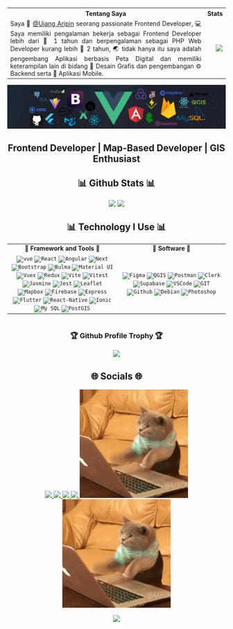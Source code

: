 <table style="width:100%">
  <tr>
    <th>Tentang Saya</th>
    <th>Stats</th>
  </tr>
  <tr>
    <td style="text-align: justify">
      Saya 🤠 <a target="_blank" href="https://ujangaripin24.github.io/">@Ujang Aripin</a> seorang passionate Frontend Developer, 💻 Saya memiliki pengalaman bekerja sebagai Frontend Developer lebih dari 🚀 1 tahun dan berpengalaman sebagai PHP Web Developer kurang lebih 🚀 2 tahun, 🌏 tidak hanya itu saya adalah pengembang Aplikasi berbasis Peta Digital dan memiliki keterampilan lain di bidang 🎨 Desain Grafis dan pengembangan ⚙️ Backend serta 📱 Aplikasi Mobile.
    </td>
    <td>
      <img align="right" style="width:auto; height:300;" src="https://github-readme-streak-stats.herokuapp.com/?user=ujangaripin24&theme=tokyonight&hide_border=false" /></td>
    </td>
  </tr>
</table>

<div style="margin-top: 2px">

![](./assets/header_.png)

</div>

<h2 align="center">Frontend Developer | Map-Based Developer | GIS Enthusiast</h2>

<div align="center"> 
    <h2>📊 Github Stats 📊</h2>
    <img height="200" src="https://github-readme-stats.vercel.app/api?username=ujangaripin24&theme=tokyonight&show_icons=true&hide_border=false&count_private=true" />
    <img height="200" src="https://github-readme-stats.vercel.app/api/top-langs/?username=ujangaripin24&theme=tokyonight&show_icons=true&hide_border=false&layout=compact&langs_count=15" />
</div>

<!--END_SECTION:waka-->

<div align="center" style="width:100%">
  <h2>📊 Technology I Use 📊</h2>
  <table>
    <tr>
      <td valign="center" align="center" width="100px"><b>🚀 Framework and Tools 🚀</b></td>
      <td valign="center" align="center" width="100px"><b>🚀 Software 🚀</b></td>
    </tr>
    <tr>    
      <td valign="center" align="center" width="300px">
        <code><img height="25" title="Vue" src="https://ujangaripin24.github.io/img/icon/Vue.svg" alt="vue" /></code>
        <code><img height="25" title="React" src="https://ujangaripin24.github.io/img/icon/React.svg" alt="React" /></code>
        <code><img height="25" title="Angular" src="https://ujangaripin24.github.io/img/icon/Angular.svg" alt="Angular" /></code>
        <code><img height="25" title="Next" src="https://ujangaripin24.github.io/img/icon/Next.svg" alt="Next" /></code>
        <code><img height="25" title="Bootstrap" src="https://ujangaripin24.github.io/img/icon/Bootstrap.svg" alt="Bootstrap" /></code>
        <code><img height="25" title="Bulma" src="https://ujangaripin24.github.io/img/icon/Bulma.svg" alt="Bulma" /></code>
        <code><img height="25" title="Material UI" src="https://ujangaripin24.github.io/img/icon/Material-UI.svg" alt="Material UI" /></code>
        <code><img height="25" title="Vuex" src="https://ujangaripin24.github.io/img/icon/Vuex.svg" alt="Vuex" /></code>
        <code><img height="25" title="Redux" src="https://ujangaripin24.github.io/img/icon/Redux.svg" alt="Redux" /></code>
        <code><img height="25" title="Vite" src="https://ujangaripin24.github.io/img/icon/Vite.svg" alt="Vite" /></code>
        <code><img height="25" title="Vitest" src="https://ujangaripin24.github.io/img/icon/Vitest.svg" alt="Vitest" /></code>
        <code><img height="25" title="Jasmine" src="https://ujangaripin24.github.io/img/icon/Jasmine.svg" alt="Jasmine" /></code>
        <code><img height="25" title="Jest" src="https://ujangaripin24.github.io/img/icon/Jest.svg" alt="Jest" /></code>
        <code><img height="25" title="Leaflet" src="https://ujangaripin24.github.io/img/icon/Leaflet.svg" alt="Leaflet" /></code>
        <code><img height="25" title="Mapbox" src="https://ujangaripin24.github.io/img/icon/Mapbox.svg" alt="Mapbox" /></code>
        <code><img height="25" title="Firebase" src="https://ujangaripin24.github.io/img/icon/Firebase.svg" alt="Firebase" /></code>
        <code><img height="25" title="Express" src="https://ujangaripin24.github.io/img/icon/Express.svg" alt="Express" /></code>
        <code><img height="25" title="Flutter" src="https://ujangaripin24.github.io/img/icon/Flutter.svg" alt="Flutter" /></code>
        <code><img height="25" title="React-Native" src="https://ujangaripin24.github.io/img/icon/React-Native.svg" alt="React-Native" /></code>
        <code><img height="25" title="Ionic" src="https://ujangaripin24.github.io/img/icon/Ionic.svg" alt="Ionic" /></code>
        <code><img height="25" title="My SQL" src="https://ujangaripin24.github.io/img/icon/My-SQL.svg" alt="My SQL" /></code>
        <code><img height="25" title="PostGIS" src="https://ujangaripin24.github.io/img/icon/PostGIS.svg" alt="PostGIS" /></code>
      </td>
      <td valign="center" align="center" width="300px">
        <code><img height="25" title="Figma" src="https://ujangaripin24.github.io/img/icon/Figma.svg" alt="Figma" /></code>
        <code><img height="25" title="QGIS" src="https://ujangaripin24.github.io/img/icon/QGIS.svg" alt="QGIS" /></code>
        <code><img height="25" title="Postman" src="https://ujangaripin24.github.io/img/icon/Postman.svg" alt="Postman" /></code>
        <code><img height="25" title="Clerk" src="https://ujangaripin24.github.io/img/icon/Clerk.svg" alt="Clerk" /></code>
        <code><img height="25" title="Supabase" src="https://ujangaripin24.github.io/img/icon/Supabase.svg" alt="Supabase" /></code>
        <code><img height="25" title="VSCode" src="https://ujangaripin24.github.io/img/icon/VSCode.svg" alt="VSCode" /></code>
        <code><img height="25" title="GIT" src="https://ujangaripin24.github.io/img/icon/GIT.svg" alt="GIT" /></code>
        <code><img height="25" title="Github" src="https://ujangaripin24.github.io/img/icon/Github.svg" alt="Github" /></code>
        <code><img height="25" title="Debian" src="https://ujangaripin24.github.io/img/icon/Debian.svg" alt="Debian" /></code>
        <code><img height="25" title="Photoshop" src="https://ujangaripin24.github.io/img/icon/Photoshop.svg" alt="Photoshop" /></code>
      </td>
    </tr>
  </table>

#

<div align="center">
<h3>🏆 Github Profile Trophy 🏆</h3>
<img src="https://github-profile-trophy.vercel.app/?username=ujangaripin24&theme=tokyonight&row=1&column=8" />
</div>

<div align="center">
  <h2>🌐 Socials 🌐</h2>
  <a target="_blank" href="https://ujangaripin24.github.io/">
    <img src="https://img.shields.io/badge/Github-%36454F.svg?logo=Github&logoColor=white"/>
  </a>
  <a target="_blank" href="https://facebook.com/aripin.p.18">
    <img src="https://img.shields.io/badge/Facebook-%231877F2.svg?logo=Facebook&logoColor=white"/>
  </a>
  <a target="_blank" href="https://instagram.com/aripin_2401">
    <img src="https://img.shields.io/badge/Instagram-%23E4405F.svg?logo=Instagram&logoColor=white"/>
  </a>
  <a target="_blank" href="https://linkedin.com/in/ujang-aripin-a80107237">
    <img src="https://img.shields.io/badge/LinkedIn-%230077B5.svg?logo=linkedin&logoColor=white"/>
  </a>

  <img src="./assets/2GU.gif" width="250" height="250" />

</div>

<div align="center">
  <img src="./assets/2GU.gif" width="250" height="250" />
</div>

[![](https://capsule-render.vercel.app/api?type=waving&color=306998&height=120&section=footer)](https://capsule-render.vercel.app/api?type=waving&color=00008B&height=120&section=footer)

